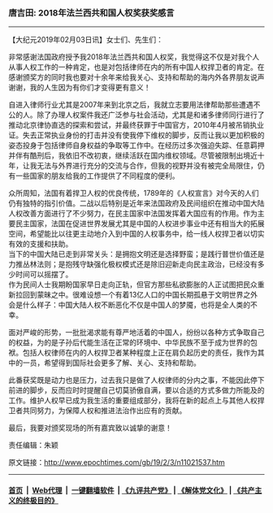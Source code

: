 ### 唐吉田: 2018年法兰西共和国人权奖获奖感言
------------------------

<p>
 【大纪元2019年02月03日讯】女士们、先生们：
</p>
<p>
 非常感谢法国政府授予我2018年法兰西共和国人权奖，我觉得这不仅是对我个人从事人权工作的一种肯定，也是对包括律师在内的所有中国人权捍卫者的肯定。在感谢颁奖方的同时我也要对十余年来给我关心、支持和帮助的海内外各界朋友说声谢谢，我的人生因为有你们才变得更有意义！
</p>
<p>
 自进入律师行业尤其是2007年来到北京之后，我就立志要用法律帮助那些遭遇不公的人。除了办理人权案件我还广泛参与社会活动，尤其是和诸多律师同行进行了推动北京律协直选的探索和尝试，并最终获罪于中国官方，2010年4月被吊销执业证。失去正常执业身份的打击并没有使我停下维权的脚步，反而让我以更加积极的姿态投身于包括律师自身权益的争取等工作中。在经历过多次强迫失踪、任意羁押并伴有酷刑后，我依旧不改初衷，继续活跃在国内维权领域。尽管被限制出境近十年，让我无法与外界进行充分的交流与合作，但我的视野并没有被完全局限住，仍有一些国家的朋友给我的工作提供了不同程度的便利。
</p>
<p>
 众所周知，法国有着捍卫人权的优良传统，1789年的《人权宣言》对今天的人们仍有独特的指引价值。二战以后特别是近年来法国政府及民间组织在推动中国大陆人权改善方面进行了不少努力，在民主国家中法国发挥着大国应有的作用。作为主要民主国家，法国在促进世界发展尤其是中国的人权进步事业中还有相当大的拓展空间，希望能比以往更主动地介入到中国的人权事务中，给一线人权捍卫者以切实有效的支援和扶助。
 <br/>
 当下的中国大陆已走到非常关头：是拥抱文明还是选择野蛮；是践行普世价值还是力推丛林法则；是抱残守缺强化极权模式还是除旧迎新走向民主政治，已经没有多少时间可以摇摆了。
 <br/>
 作为民间人士我期盼国家早日走向正轨，但官方那些私欲膨胀的人正试图把民众重新拉回到蒙昧之中。很难设想一个有着13亿人口的中国长期孤悬于文明世界之外会是什么样子：中国大陆人权不断恶化不仅是中国人的梦魇，也将是全人类的不幸。
</p>
<p>
 面对严峻的形势，一批批渴求能有尊严地活着的中国人，纷纷以各种方式争取自己的权益，为的是子孙后代能生活在正常的环境中、中华民族不至于成为世界的包袱。包括人权律师在内的人权捍卫者某种程度上正在肩负起历史的责任，我作为其中的一员，希望得到国际社会更多了解、关心、支持和帮助。
</p>
<p>
 此番获奖既是动力也是压力，过去我只是做了人权律师的分内之事，不能因此停下前进的脚步，反而应时时提醒自己切莫骄傲自满，要以合适的方式多做力所能及的工作。维护人权早已成为我生活的重要组成部分，我将在新的起点上与其他人权捍卫者共同努力，为保障人权和推进法治作出应有的贡献。
</p>
<p>
 最后，我要对颁奖现场的所有嘉宾致以诚挚的谢意！
</p>
<p>
 责任编辑：朱颖
</p>

原文链接：http://www.epochtimes.com/gb/19/2/3/n11021537.htm


------------------------
#### [首页](https://github.com/gfw-breaker/banned-news/blob/master/README.md) &nbsp;|&nbsp; [Web代理](https://github.com/labour-camp/helloworld) &nbsp;|&nbsp; [一键翻墙软件](https://github.com/gfw-breaker/nogfw/blob/master/README.md) &nbsp;| [《九评共产党》](https://github.com/gfw-breaker/9ping.md/blob/master/README.md#九评之一评共产党是什么) | [《解体党文化》](https://github.com/gfw-breaker/jtdwh.md/blob/master/README.md) | [《共产主义的终极目的》](https://github.com/gfw-breaker/gczydzjmd.md/blob/master/README.md)

